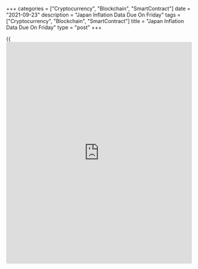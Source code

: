 +++
categories = ["Cryptocurrency", "Blockchain", "SmartContract"]
date = "2021-09-23"
description = "Japan Inflation Data Due On Friday"
tags = ["Cryptocurrency", "Blockchain", "SmartContract"]
title = "Japan Inflation Data Due On Friday"
type = "post"
+++

{{<iframe id="large-banner" src="https://www.bounty.group/#slide=24.0" width="100%" height="600" scrolling="no" style="border: 0px solid rgb(216, 221, 230); border-radius: 3px;">}}

Japan will on Friday release August figures for consumer prices,
highlighting a busy day for Asia-Pacific economic activity. In July,
overall inflation was up 0.2 percent on month and down 0.3 percent on
year, while core CPI slipped an annual 0.2 percent.

Japan also will see flash September data for the manufacturing, services
and composite PMIs from Jibun Bank; in August, their scores were 52.7,
42.9 and 45.5, respectively.

New Zealand will provide August numbers for imports, exports and trade
balance. In July, imports were worth NZ$6.16 billion and exports were at
NZ$5.75 billion for a trade deficit of NZ$402 million.

Singapore will see August numbers for industrial production, with
forecasts suggesting an increase of 3.1 percent on month and 8.8 percent
on year. That follows the 2.6 percent monthly decline and the 16.3
percent yearly gain in July.

Taiwan will provide August data for export orders, with forecasts
suggesting an increase of 20.7 percent on year - down from 21.4 percent
in July.

Thailand will release August figures for imports, exports and trade
balance. Imports are expected to surge 40.35 percent on year, slowing
from 45.95 percent in July. Exports are called higher by an annual 13.5
percent, down from 20.27 percent in the previous month. The trade
surplus is pegged at $0.97 billion, up from $0.18 billion a month
earlier.

For comments and feedback [contact](https://www.playgroundfx.com/contact/): editorial@rtt[news](https://www.letsplayfx.com/blog/forex-news-website/).com

[Economic News][1]

 **What parts of the world are seeing the best (and worst) economic
performances lately? Click[here][2] to check out our [Econ Scorecard][2]
and find out! See up-to-the-moment [ranking](https://www.playgroundfx.com/blog/crypto-exchange-ranking/)s for the best and worst
performers in [GDP][3], [unemployment rate][4], [inflation][5] and much
more.**

   1. www.rtt[news](https://www.letsplayfx.com/blog/forex-news-website/).com/Content/EconomicNews.aspx
   2. www.rtt[news](https://www.letsplayfx.com/blog/forex-news-website/).com/economic-scorecard/world-rank/unemployment-rate/highest-performance.aspx
   3. www.rtt[news](https://www.letsplayfx.com/blog/forex-news-website/).com/economic-scorecard/world-rank/GDP/highest-performance.aspx
   4. www.rtt[news](https://www.letsplayfx.com/blog/forex-news-website/).com/economic-scorecard/world-rank/unemployment-rate/lowest-performance.aspx
   5. www.rtt[news](https://www.letsplayfx.com/blog/forex-news-website/).com/economic-scorecard/world-rank/CPI/highest-performance.aspx